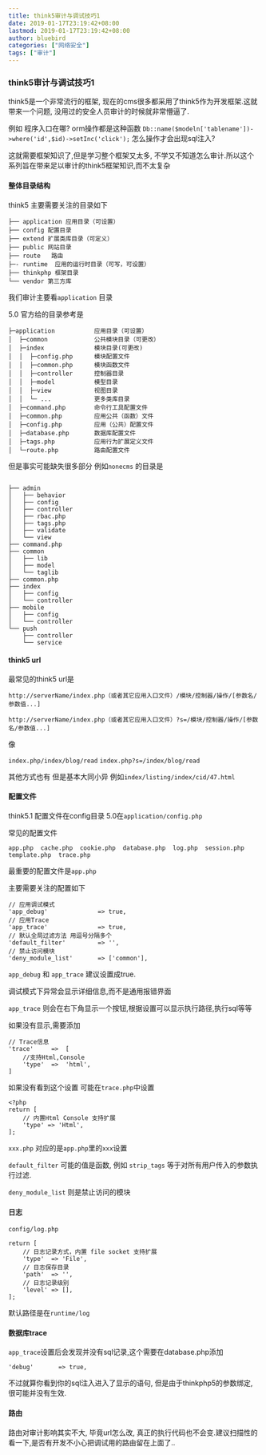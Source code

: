 ```yaml
---
title: think5审计与调试技巧1
date: 2019-01-17T23:19:42+08:00
lastmod: 2019-01-17T23:19:42+08:00
author: bluebird
categories: ["网络安全"]
tags: ["审计"]
---
```


### think5审计与调试技巧1

<!--more-->
think5是一个非常流行的框架, 现在的cms很多都采用了think5作为开发框架.这就带来一个问题, 没用过的安全人员审计的时候就非常懵逼了. 

例如 程序入口在哪?  orm操作都是这种函数  `Db::name($modeln['tablename'])->where('id',$id)->setInc('click');`  怎么操作才会出现sql注入?

这就需要框架知识了,但是学习整个框架又太多, 不学又不知道怎么审计.所以这个系列旨在带来足以审计的think5框架知识,而不太复杂



#### 整体目录结构

think5 主要需要关注的目录如下

```
├── application 应用目录（可设置）
├── config 配置目录 
├── extend 扩展类库目录（可定义）
├── public 网站目录
├── route   路由
├─- runtime  应用的运行时目录（可写，可设置）
├── thinkphp 框架目录
└── vendor 第三方库
```



我们审计主要看`application` 目录 



5.0 官方给的目录参考是

```
├─application           应用目录（可设置）
│  ├─common             公共模块目录（可更改）
│  ├─index              模块目录(可更改)
│  │  ├─config.php      模块配置文件
│  │  ├─common.php      模块函数文件
│  │  ├─controller      控制器目录
│  │  ├─model           模型目录
│  │  ├─view            视图目录
│  │  └─ ...            更多类库目录
│  ├─command.php        命令行工具配置文件
│  ├─common.php         应用公共（函数）文件
│  ├─config.php         应用（公共）配置文件
│  ├─database.php       数据库配置文件
│  ├─tags.php           应用行为扩展定义文件
│  └─route.php          路由配置文件
```

但是事实可能缺失很多部分 例如`nonecms` 的目录是

```

├── admin
│   ├── behavior
│   ├── config
│   ├── controller
│   ├── rbac.php
│   ├── tags.php
│   ├── validate
│   └── view
├── command.php
├── common
│   ├── lib
│   ├── model
│   └── taglib
├── common.php
├── index
│   ├── config
│   └── controller
├── mobile
│   ├── config
│   └── controller
└── push
    ├── controller
    └── service
```



#### think5 url

最常见的think5 url是

`http://serverName/index.php（或者其它应用入口文件）/模块/控制器/操作/[参数名/参数值...]`

`http://serverName/index.php（或者其它应用入口文件）?s=/模块/控制器/操作/[参数名/参数值...]`

像

`index.php/index/blog/read` `index.php?s=/index/blog/read`

其他方式也有 但是基本大同小异 例如`index/listing/index/cid/47.html`



#### 配置文件

think5.1 配置文件在config目录  5.0在`application/config.php` 

常见的配置文件

`app.php  cache.php  cookie.php  database.php  log.php  session.php  template.php  trace.php`

最重要的配置文件是`app.php`

主要需要关注的配置如下

```
// 应用调试模式
'app_debug'              => true,
// 应用Trace
'app_trace'              => true,
// 默认全局过滤方法 用逗号分隔多个
'default_filter'         => '',
// 禁止访问模块
'deny_module_list'       => ['common'],
```

`app_debug` 和 `app_trace` 建议设置成true. 

调试模式下异常会显示详细信息,而不是通用报错界面

`app_trace` 则会在右下角显示一个按钮,根据设置可以显示执行路径,执行sql等等

如果没有显示,需要添加

```
// Trace信息
'trace'     =>  [
    //支持Html,Console
    'type'  =>  'html',
] 
```



如果没有看到这个设置  可能在`trace.php`中设置

```
<?php
return [
    // 内置Html Console 支持扩展
    'type' => 'Html',
];
```

`xxx.php` 对应的是`app.php`里的`xxx`设置

`default_filter` 可能的值是函数, 例如 `strip_tags` 等于对所有用户传入的参数执行过滤.

`deny_module_list` 则是禁止访问的模块



#### 日志

`config/log.php`

```
return [
    // 日志记录方式，内置 file socket 支持扩展
    'type'  => 'File',
    // 日志保存目录
    'path'  => '',
    // 日志记录级别
    'level' => [],
];
```

默认路径是在`runtime/log`



#### 数据库trace

`app_trace`设置后会发现并没有sql记录,这个需要在database.php添加

```
'debug'       => true,
```

不过就算你看到你的sql注入进入了显示的语句, 但是由于thinkphp5的参数绑定, 很可能并没有生效.



#### 路由

路由对审计影响其实不大, 毕竟url怎么改, 真正的执行代码也不会变.建议扫描性的看一下,是否有开发不小心把调试用的路由留在上面了..

